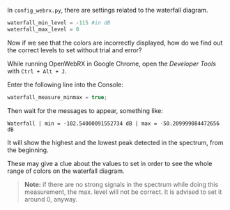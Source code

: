 In `config_webrx.py`, there are settings related to the waterfall diagram.
```python
waterfall_min_level = -115 #in dB
waterfall_max_level = 0
```
Now if we see that the colors are incorrectly displayed, how do we find out the correct levels to set without trial and error?

While running OpenWebRX in Google Chrome, open the *Developer Tools* with `Ctrl + Alt + J`.

Enter the following line into the Console:

```javascript
waterfall_measure_minmax = true;
```

Then wait for the messages to appear, something like:  

    Waterfall | min = -102.54000091552734 dB | max = -50.209999084472656 dB

It will show the highest and the lowest peak detected in the spectrum, from the beginning.

These may give a clue about the values to set in order to see the whole range of colors on the waterfall diagram.

> **Note:** if there are no strong signals in the spectrum while doing this measurement, the max. level will not be correct. It is advised to set it around 0, anyway.


